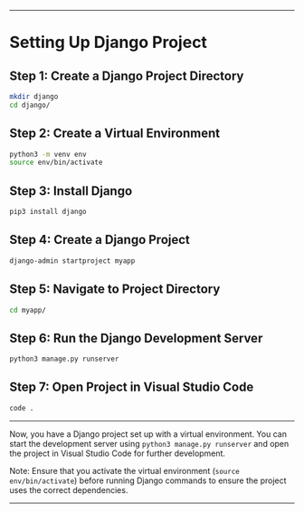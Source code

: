 
---

# Setting Up Django Project

## Step 1: Create a Django Project Directory

```bash
mkdir django
cd django/
```

## Step 2: Create a Virtual Environment

```bash
python3 -m venv env
source env/bin/activate
```

## Step 3: Install Django

```bash
pip3 install django
```

## Step 4: Create a Django Project

```bash
django-admin startproject myapp
```

## Step 5: Navigate to Project Directory

```bash
cd myapp/
```

## Step 6: Run the Django Development Server

```bash
python3 manage.py runserver
```

## Step 7: Open Project in Visual Studio Code

```bash
code .
```

---

Now, you have a Django project set up with a virtual environment. You can start the development server using `python3 manage.py runserver` and open the project in Visual Studio Code for further development.

Note: Ensure that you activate the virtual environment (`source env/bin/activate`) before running Django commands to ensure the project uses the correct dependencies.

--- 
